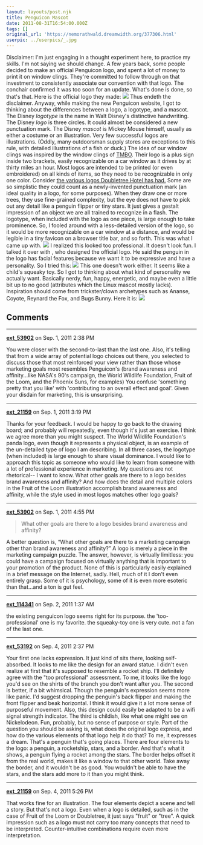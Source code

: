 ```yaml
---
layout: layouts/post.njk
title: Penguicon Mascot
date: 2011-08-31T16:54:00.000Z
tags: []
original_url: 'https://nemorathwald.dreamwidth.org/377306.html'
userpic: ../userpics/_.jpg
---
```

Disclaimer: I'm just engaging in a thought experiment here, to practice my skills. I'm not saying we should change. A few years back, some people decided to make an official Penguicon logo, and spent a lot of money to print it on window clings. They're committed to follow through on that investment to consistently associate our convention with that logo. The conchair confirmed it was too soon for an update. What's done is done, so that's that. Here is the official logo they made: [![](https://lh4.googleusercontent.com/-gmlBsAX2cJM/Tl5YeKopvcI/AAAAAAAAInc/rWJts410DUE/s800/penguicon_logo_vector.png)](https://picasaweb.google.com/lh/photo/vctmEOerXEI4v3QeRTbxhQ?feat=embedwebsite) Thus endeth the disclaimer. Anyway, while making the new Penguicon website, I got to thinking about the differences between a logo, a logotype, and a mascot. The Disney _logotype_ is the name in Walt Disney's distinctive handwriting. The Disney _logo_ is three circles. It could almost be considered a new punctuation mark. The Disney _mascot_ is Mickey Mouse himself, usually as either a costume or an illustration. Very few successful logos are illustrations. (Oddly, many outdoorsman supply stores are exceptions to this rule, with detailed illustrations of a fish or duck.) The idea of our window clings was inspired by the window clings of [TMBO](https://thismight.be/offensive/logn.php?redirect=http://thismight.be%2Foffensive%2F). Their logo is a plus sign inside two brackets, easily recognizable on a car window as it drives by at thirty miles an hour. Most logos are intended to be printed (or even embroidered) on all kinds of items, so they need to be recognizable in only one color. Consider [the various logos Doubletree Hotel has had.](http://images.google.com/search?hl=en&source=imghp&biw=1680&bih=959&q=doubletree+logo&btnG=Search+Images&gbv=2&aq=f&aqi=g10&aql=&oq=&gs_rfai=&tbm=isch) Some are so simplistic they could count as a newly-invented punctuation mark (an ideal quality in a logo, for some purposes). When they draw one or more trees, they use fine-grained complexity, but the eye does not have to pick out any detail like a penguin flipper or tiny stars. It just gives a gestalt impression of an object we are all trained to recognize in a flash. The logotype, when included with the logo as one piece, is large enough to take prominence. So, I fooled around with a less-detailed version of the logo, so it would be more recognizable on a car window at a distance, and would be legible in a tiny favicon on a browser title bar, and so forth. This was what I came up with. [![](https://lh6.googleusercontent.com/-bR1YfyVSqR0/Tl5bQgIlFuI/AAAAAAAAIoA/1UVXyE_jKI4/s800/new_logo.png)](https://picasaweb.google.com/lh/photo/ETm7LtBhBbo2c-sb6wXetQ?feat=embedwebsite) I realized this looked too professional. It doesn't look fun. I talked it over with , who designed the official logo. He said the penguin in the logo has facial features because we want it to be expressive and have a personality. So I tried this: [![](https://lh4.googleusercontent.com/-diX692cenlY/Tl5YtjSHc-I/AAAAAAAAInc/cWxnQ49nzYs/s288/penguicon_logo_3.gif)](https://picasaweb.google.com/lh/photo/S42OxixWhmFmFylDGpjR6g?feat=embedwebsite) This one doesn't work either. It seems like a child's squeaky toy. So I got to thinking about what kind of personality we actually want. Basically nerdy, fun, happy, energetic, and maybe even a little bit up to no good (attributes which the Linux mascot mostly lacks). Inspiration should come from trickster/clown archetypes such as Ananse, Coyote, Reynard the Fox, and Bugs Bunny. Here it is: [![](https://lh3.googleusercontent.com/-_R38GxbRpEY/Tl5WC34tD9I/AAAAAAAAInc/C5CbAUm-s6Q/s288/penguicon_mascot_concept.gif)](https://picasaweb.google.com/lh/photo/2oDXv8omseTTbglza8HRng?feat=embedwebsite)

## Comments

---

**[ext_53902](https://www.dreamwidth.org/users/ext_53902)** on Sep. 1, 2011 2:38 PM

You were closer with the second-to-last than the last one. Also, it's telling that from a wide array of potential logo choices out there, you selected to discuss those that most reinforced your view rather than those whose marketing goals most resembles Penguicon's (brand awareness and affinity...like NASA's 90's campaign, the World Wildlife Foundation, Fruit of the Loom, and the Phoenix Suns, for examples) You confuse 'something pretty that you like' with 'contributing to an overall effect and goal'. Given your disdain for marketing, this is unsurprising.

---

**[ext_21159](https://www.dreamwidth.org/users/ext_21159)** on Sep. 1, 2011 3:19 PM

Thanks for your feedback. I would be happy to go back to the drawing board; and probably will repeatedly, even though it's just an exercise. I think we agree more than you might suspect. The World Wildlife Foundation's panda logo, even though it represents a physical object, is an example of the un-detailed type of logo I am describing. In all three cases, the logotype (when included) is large enough to share visual dominance. I would like to approach this topic as someone who would like to learn from someone with a lot of professional experience in marketing. My questions are not rhetorical-- I want to know. What other goals are there to a logo besides brand awareness and affinity? And how does the detail and multiple colors in the Fruit of the Loom illustration accomplish brand awareness and affinity, while the style used in most logos matches other logo goals?

---

**[ext_53902](https://www.dreamwidth.org/users/ext_53902)** on Sep. 1, 2011 4:55 PM

> What other goals are there to a logo besides brand awareness and affinity?

A better question is, “What other goals are there to a marketing campaign other than brand awareness and affinity?” A logo is merely a piece in the marketing campaign puzzle. The answer, however, is virtually limitless: you could have a campaign focused on virtually anything that is important to your promotion of the product. None of this is particularly easily explained in a brief message on the Internet, sadly. Hell, much of it I don't even entirely grasp. Some of it is psychology, some of it is even more esoteric than that...and a ton is gut feel.

---

**[ext_114341](https://www.dreamwidth.org/users/ext_114341)** on Sep. 2, 2011 1:37 AM

the existing penguicon logo seems right for its purpose. the 'too-professional' one is my favorite. the squeaky-toy one is very cute. not a fan of the last one.

---

**[ext_53192](https://www.dreamwidth.org/users/ext_53192)** on Sep. 4, 2011 2:37 PM

Your first one lacks expression. It just kind of sits there, looking self-absorbed. It looks to me like the design for an award statue. I didn't even realize at first that it's supposed to resemble a rocket ship. I'll definitely agree with the "too professional" assessment. To me, it looks like the logo you'd see on the shirts of the branch you don't want after you. The second is better, if a bit whimsical. Though the penguin's expression seems more like panic. I'd suggest dropping the penguin's back flipper and making the front flipper and beak horizontal. I think it would give it a lot more sense of purposeful movement. Also, this design could easily be adapted to be a wifi signal strength indicator. The third is childish, like what one might see on Nickelodeon. Fun, probably, but no sense of purpose or style. Part of the question you should be asking is, what does the original logo express, and how do the various elements of that logo help it do that? To me, it expresses a dream. That's a penguin that's going places. There are four elements to the logo: a penguin, a rocketship, stars, and a border. And that's what it shows, a penguin flying a rocket among the stars. The border helps offset it from the real world, makes it like a window to that other world. Take away the border, and it wouldn't be as good. You wouldn't be able to have the stars, and the stars add more to it than you might think.

---

**[ext_21159](https://www.dreamwidth.org/users/ext_21159)** on Sep. 4, 2011 5:26 PM

That works fine for an illustration. The four elements depict a scene and tell a story. But that's not a logo. Even when a logo is detailed, such as in the case of Fruit of the Loom or Doubletree, it just says "fruit" or "tree". A quick impression such as a logo must not carry too many concepts that need to be interpreted. Counter-intuitive combinations require even more interpretation.
